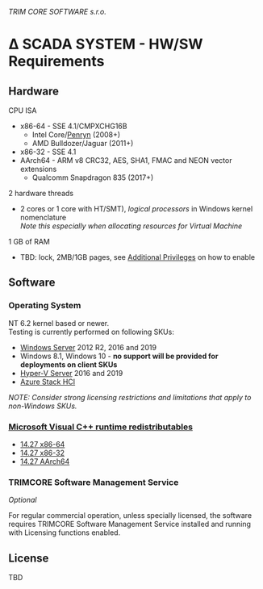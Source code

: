 ﻿*TRIM CORE SOFTWARE s.r.o.*
# ∆ SCADA SYSTEM - HW/SW Requirements

## Hardware

CPU ISA
* x86-64 - SSE 4.1/CMPXCHG16B
  * Intel Core/[Penryn](https://en.wikipedia.org/wiki/Penryn_(microarchitecture)) (2008+)
  * AMD Bulldozer/Jaguar (2011+)
* x86-32 - SSE 4.1
* AArch64 - ARM v8 CRC32, AES, SHA1, FMAC and NEON vector extensions
  * Qualcomm Snapdragon 835 (2017+)

2 hardware threads
* 2 cores or 1 core with HT/SMT), *logical processors* in Windows kernel nomenclature  
  *Note this especially when allocating resources for Virtual Machine*

1 GB of RAM
* TBD: lock, 2MB/1GB pages, see [Additional Privileges](privileges.md) on how to enable

## Software
### Operating System

NT 6.2 kernel based or newer.  
Testing is currently performed on following SKUs:

* [Windows Server](https://www.microsoft.com/cs-cz/windows-server) 2012 R2, 2016 and 2019
* Windows 8.1, Windows 10 - **no support will be provided for deployments on client SKUs**
* [Hyper-V Server](https://www.microsoft.com/en-us/evalcenter/evaluate-hyper-v-server-2019) 2016 and 2019
* [Azure Stack HCI](https://azure.microsoft.com/en-us/products/azure-stack/hci/)

*NOTE: Consider strong licensing restrictions and limitations that apply to non-Windows SKUs.*

### [Microsoft Visual C++ runtime redistributables](https://github.com/trimcore/scada/tree/master/redist)
* [14.27 x86-64](https://github.com/trimcore/scada/raw/master/redist/msvc_redist_x64_14.27.exe)
* [14.27 x86-32](https://github.com/trimcore/scada/raw/master/redist/msvc_redist_x84_14.27.exe)
* [14.27 AArch64](https://github.com/trimcore/scada/raw/master/redist/msvc_redist_arm64_14.27.exe)

### TRIMCORE Software Management Service

*Optional*

For regular commercial operation, unless specially licensed, the software requires TRIMCORE Software Management
Service installed and running with Licensing functions enabled.

## License

TBD


